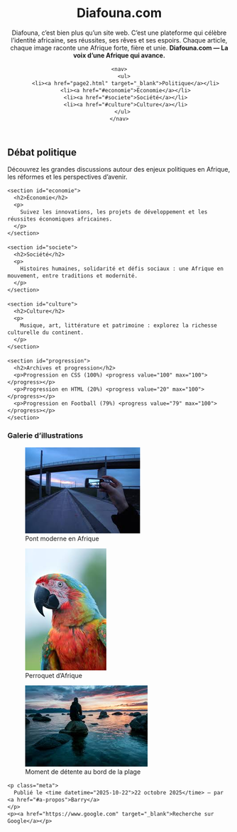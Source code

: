 <!DOCTYPE html>
<html lang="fr">
<head>
  <meta charset="UTF-8">
  <meta name="viewport" content="width=device-width, initial-scale=1.0">
  <meta name="description" content="Diafouna — site web d'informations africaines">
  <title>Diafouna.com — La voix d’une Afrique qui avance</title>
  <link rel="stylesheet" href="css/style.css">
   <link rel="stylesheet" href="css/style2.css">
</head>

<body>
  <header>
    <h1>Diafouna.com</h1>
    <p >
      Diafouna, c’est bien plus qu’un site web.  
      C’est une plateforme qui célèbre l’identité africaine, ses réussites, ses rêves et ses espoirs.  
      Chaque article, chaque image raconte une Afrique forte, fière et unie.  
      <strong>Diafouna.com — La voix d’une Afrique qui avance.</strong>
    </p>

    <nav>
       <ul>
        <li><a href="page2.html" target="_blank">Politique</a></li>
        <li><a href="#economie">Économie</a></li>
        <li><a href="#societe">Société</a></li>
        <li><a href="#culture">Culture</a></li>
      </ul>
    </nav>
  </header>

  <main>
    <section id="politique">
      <h2>Débat politique</h2>
      <p>
        Découvrez les grandes discussions autour des enjeux politiques en Afrique, les réformes et les perspectives d’avenir.
      </p>
    </section>

    <section id="economie">
      <h2>Économie</h2>
      <p>
        Suivez les innovations, les projets de développement et les réussites économiques africaines.
      </p>
    </section>

    <section id="societe">
      <h2>Société</h2>
      <p>
        Histoires humaines, solidarité et défis sociaux : une Afrique en mouvement, entre traditions et modernité.
      </p>
    </section>

    <section id="culture">
      <h2>Culture</h2>
      <p>
        Musique, art, littérature et patrimoine : explorez la richesse culturelle du continent.
      </p>
    </section>

    <section id="progression">
      <h2>Archives et progression</h2>
      <p>Progression en CSS (100%) <progress value="100" max="100"></progress></p>
      <p>Progression en HTML (20%) <progress value="20" max="100"></progress></p>
      <p>Progression en Football (79%) <progress value="79" max="100"></progress></p>
    </section>
  </main>

  <footer>
    <h3>Galerie d’illustrations</h3>
    <div class="galerie">
      <figure>
        <img src="image/image.jpg" alt="Pont africain">
        <figcaption>Pont moderne en Afrique</figcaption>
      </figure>
      <figure>
        <img src="image/peroquet.jpg" alt="Perroquet coloré">
        <figcaption>Perroquet d’Afrique</figcaption>
      </figure>
      <figure>
        <img src="image/photo.jpg" alt="Bord de plage">
        <figcaption>Moment de détente au bord de la plage</figcaption>
      </figure>
    </div>

    <p class="meta">
      Publié le <time datetime="2025-10-22">22 octobre 2025</time> — par <a href="#a-propos">Barry</a>
    </p>
    <p><a href="https://www.google.com" target="_blank">Recherche sur Google</a></p>
  </footer>
</body>
</html>
